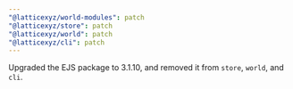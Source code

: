 ```yaml
---
"@latticexyz/world-modules": patch
"@latticexyz/store": patch
"@latticexyz/world": patch
"@latticexyz/cli": patch
---
```


Upgraded the EJS package to 3.1.10, and removed it from `store`, `world`, and `cli`.
